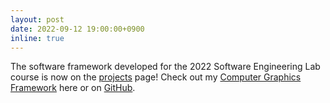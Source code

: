 ```yaml
---
layout: post
date: 2022-09-12 19:00:00+0900
inline: true
---
```


The software framework developed for the 2022 Software Engineering Lab course is now on the [projects](/repositories/) page! Check out my [Computer Graphics Framework](/projects/pycg-framework/) here or on [GitHub](https://github.com/rsonger/pycg-framework).